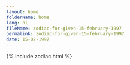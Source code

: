 ```yaml
---
layout: home
folderName: home
lang: nl
fileName: zodiac-for-given-15-february-1997
permalink: zodiac-for-given-15-february-1997
date: 15-02-1997
---
```

{% include zodiac.html %}
